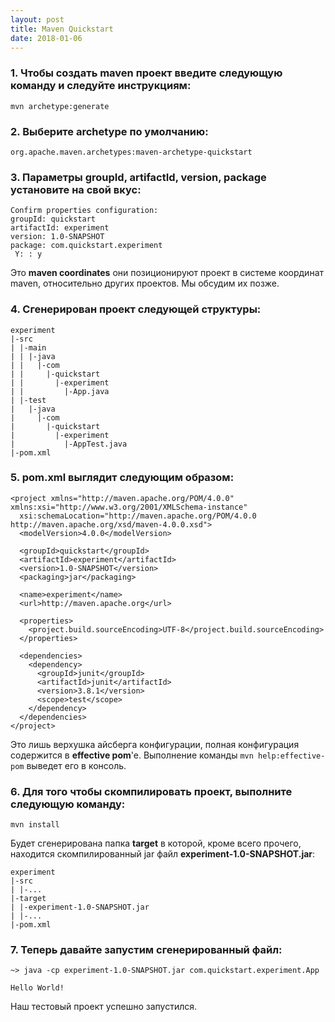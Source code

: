 ```yaml
---
layout: post
title: Maven Quickstart
date: 2018-01-06
---
```


### 1. Чтобы создать maven проект введите следующую команду и следуйте инструкциям:
`mvn archetype:generate`

### 2. Выберите archetype по умолчанию: 
`org.apache.maven.archetypes:maven-archetype-quickstart`

### 3. Параметры __groupId__, __artifactId__,  __version__, __package__ установите на свой вкус:
```
Confirm properties configuration:
groupId: quickstart
artifactId: experiment
version: 1.0-SNAPSHOT
package: com.quickstart.experiment
 Y: : y
```

Это **maven coordinates** они позиционируют проект в системе координат maven, относительно других проектов. Мы обсудим их позже.

### 4. Сгенерирован проект следующей структуры:
```
experiment
|-src
| |-main
| | |-java
| |   |-com
| |     |-quickstart
| |       |-experiment
| |         |-App.java
| |-test
|   |-java
|     |-com
|       |-quickstart
|         |-experiment
|           |-AppTest.java
|-pom.xml
```

### 5. __pom.xml__ выглядит следующим образом:
```
<project xmlns="http://maven.apache.org/POM/4.0.0" xmlns:xsi="http://www.w3.org/2001/XMLSchema-instance"
  xsi:schemaLocation="http://maven.apache.org/POM/4.0.0 http://maven.apache.org/xsd/maven-4.0.0.xsd">
  <modelVersion>4.0.0</modelVersion>

  <groupId>quickstart</groupId>
  <artifactId>experiment</artifactId>
  <version>1.0-SNAPSHOT</version>
  <packaging>jar</packaging>

  <name>experiment</name>
  <url>http://maven.apache.org</url>

  <properties>
    <project.build.sourceEncoding>UTF-8</project.build.sourceEncoding>
  </properties>

  <dependencies>
    <dependency>
      <groupId>junit</groupId>
      <artifactId>junit</artifactId>
      <version>3.8.1</version>
      <scope>test</scope>
    </dependency>
  </dependencies>
</project>
```

Это лишь верхушка айсберга конфигурации, полная конфигурация содержится в __effective pom__'e. Выполнение команды `mvn help:effective-pom` выведет его в консоль.

### 6. Для того чтобы скомпилировать проект, выполните следующую команду:
`mvn install`

Будет сгенерирована папка **target** в которой, кроме всего прочего, находится скомпилированный jar файл **experiment-1.0-SNAPSHOT.jar**:
```
experiment
|-src
| |-...
|-target
| |-experiment-1.0-SNAPSHOT.jar
| |-...
|-pom.xml
```

### 7. Теперь давайте запустим сгенерированный файл:
```
~> java -cp experiment-1.0-SNAPSHOT.jar com.quickstart.experiment.App

Hello World!
```

Наш тестовый проект успешно запустился.
